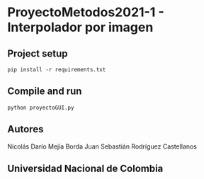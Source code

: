 # ProyectoMetodos2021-1  -  Interpolador por imagen

## Project setup
```
pip install -r requirements.txt
```
## Compile and run
```
python proyectoGUI.py
```

## Autores
Nicolás Darío Mejía Borda
Juan Sebastián Rodríguez Castellanos

## Universidad Nacional de Colombia
